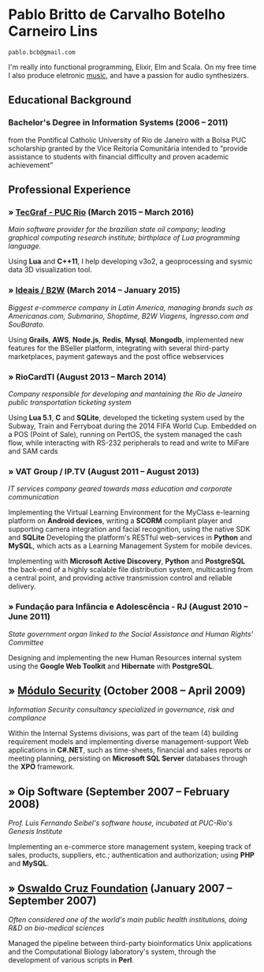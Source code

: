 # Pablo Britto de Carvalho Botelho Carneiro Lins

    pablo.bcb@gmail.com


I'm really into functional programming, Elixir, Elm and Scala. On my free time I also produce eletronic [music](http://www.ektoplazm.com/free-music/photophobia-beneath-the-tides-of-wisdom-spins-the-undertow-of-love), and have a passion for audio synthesizers.

## Educational Background

### Bachelor's Degree in Information Systems (2006 – 2011)
from the Pontifical Catholic University of Rio de Janeiro
with a Bolsa PUC scholarship granted by the Vice Reitoria Comunitária
intended to “provide assistance to students with financial difficulty and proven academic achievement”

## Professional Experience

### » [TecGraf - PUC Rio](https://en.wikipedia.org/wiki/Lua_(programming_language)#History) (March 2015 – March 2016)
*Main software provider for the brazilian state oil company; leading graphical computing research institute; birthplace of Lua programming language.*

Using **Lua** and **C++11**, I help developing v3o2, a geoprocessing and sysmic data 3D visualization tool.

### » [Ideais / B2W](https://en.wikipedia.org/wiki/B2W) (March 2014 – January 2015) 
*Biggest e-commerce company in Latin America, managing brands such as Americanas.com, Submarino, Shoptime, B2W Viagens, Ingresso.com and SouBarato.*

Using **Grails**, **AWS**, **Node.js**, **Redis**, **Mysql**, **Mongodb**, implemented new features for the BSeller platform, integrating  with several third-party marketplaces, payment gateways and the post office webservices

### »  RioCardTI (August 2013 – March 2014)
*Company responsible for developing and mantaining the Rio de Janeiro public transportation ticketing system*

Using **Lua 5.1**, **C** and **SQLite**, developed the ticketing system used by the Subway, Train and Ferryboat during the 2014 FIFA World Cup. Embedded on a POS (Point of Sale), running on PertOS, the system managed the cash flow, while interacting with RS-232 peripherals to read and write to MiFare and SAM cards

### » VAT Group / IP.TV (August 2011 – August 2013)
*IT services company geared towards mass education and corporate communication*

Implementing the Virtual Learning Environment for the MyClass e-learning platform on **Android devices**, writing a **SCORM** compliant player and supporting camera integration and facial recognition, using the native SDK and **SQLite**
Developing the platform's RESTful web-services in **Python** and **MySQL**, which acts as a Learning Management System for mobile devices.

Implementing with **Microsoft Active Discovery**, **Python** and **PostgreSQL** the back-end of a highly scalable file distribution system, multicasting from a central point, and providing active transmission control and reliable delivery.

### » Fundação para Infância e Adolescência - RJ (August 2010 – June 2011)
*State government organ linked to the Social Assistance and Human Rights' Committee*

Designing and implementing the new Human Resources internal system using the **Google Web Toolkit** and **Hibernate** with **PostgreSQL**.

## » [Módulo Security](https://www.modulo.com.br/) (October 2008 – April 2009)
*Information Security consultancy specialized in governance, risk and compliance*

Within the Internal Systems divisions, was part of the team (4) building requirement models and implementing diverse management-support Web applications in **C#.NET**, such as time-sheets, financial and sales reports or meeting planning, persisting on **Microsoft SQL Server** databases through the **XPO** framework.

## » Oip Software (September 2007 – February 2008)
*Prof. Luis Fernando Seibel's software house, incubated at PUC-Rio's Genesis Institute*

Implementing an e-commerce store management system, keeping track of sales, products, suppliers, etc.; authentication and authorization; using **PHP** and **MySQL**.

## » [Oswaldo Cruz Foundation](https://en.wikipedia.org/wiki/Oswaldo_Cruz_Foundation) (January 2007 – September 2007)

*Often considered one of the world's main public health institutions, doing R&D on bio-medical sciences*

Managed the pipeline between third-party bioinformatics Unix applications and the Computational Biology laboratory's system, through the development of various scripts in **Perl**.
